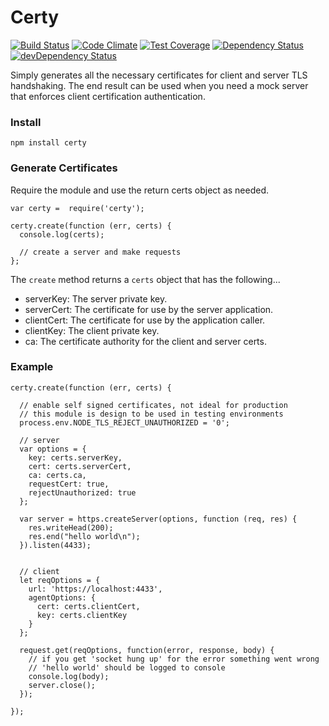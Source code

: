 # Certy
[![Build Status](https://travis-ci.org/Nogbit/certy.svg?branch=master)](https://travis-ci.org/Nogbit/certy)
[![Code Climate](https://codeclimate.com/github/Nogbit/certy/badges/gpa.svg)](https://codeclimate.com/github/Nogbit/certy)
[![Test Coverage](https://codeclimate.com/github/Nogbit/certy/badges/coverage.svg)](https://codeclimate.com/github/Nogbit/certy)
[![Dependency Status](https://david-dm.org/Nogbit/certy.svg)](https://david-dm.org/Nogbit/certy)
[![devDependency Status](https://david-dm.org/Nogbit/certy/dev-status.svg)](https://david-dm.org/Nogbit/certy#info=devDependencies)

Simply generates all the necessary certificates for client and server TLS handshaking.  The end result can be used when you need a mock server that enforces client certification authentication.

### Install

    npm install certy

### Generate Certificates
Require the module and use the return certs object as needed.

    var certy =  require('certy');

    certy.create(function (err, certs) {
      console.log(certs);

      // create a server and make requests
    };

The ``create`` method returns a ``certs`` object that has the following...

* serverKey: The server private key.
* serverCert: The certificate for use by the server application.
* clientCert: The certificate for use by the application caller.
* clientKey: The client private key.
* ca: The certificate authority for the client and server certs.


### Example

    certy.create(function (err, certs) {

      // enable self signed certificates, not ideal for production
      // this module is design to be used in testing environments
      process.env.NODE_TLS_REJECT_UNAUTHORIZED = '0';

      // server
      var options = {
        key: certs.serverKey,
        cert: certs.serverCert,
        ca: certs.ca,
        requestCert: true,
        rejectUnauthorized: true
      };

      var server = https.createServer(options, function (req, res) {
        res.writeHead(200);
        res.end("hello world\n");
      }).listen(4433);


      // client
      let reqOptions = {
        url: 'https://localhost:4433',
        agentOptions: {
          cert: certs.clientCert,
          key: certs.clientKey
        }
      };

      request.get(reqOptions, function(error, response, body) {
        // if you get 'socket hung up' for the error something went wrong
        // 'hello world' should be logged to console
        console.log(body);
        server.close();
      });

    });
